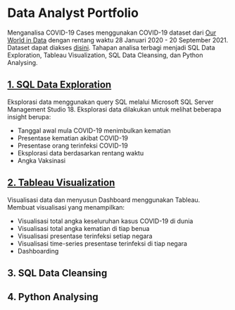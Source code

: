 # Data Analyst Portfolio

Menganalisa COVID-19 Cases menggunakan COVID-19 dataset dari [Our World in Data](https://ourworldindata.org/) dengan rentang waktu 28 Januari 2020 - 20 September 2021. Dataset dapat diakses [disini](https://ourworldindata.org/covid-deaths). Tahapan analisa terbagi menjadi SQL Data Exploration, Tableau Visualization, SQL Data Cleansing, dan Python Analysing.

## [1. SQL Data Exploration](https://github.com/hibartaufik/sql-data-exploration)
Eksplorasi data menggunakan query SQL melalui Microsoft SQL Server Management Studio 18. Eksplorasi data dilakukan untuk melihat beberapa insight berupa:
- Tanggal awal mula COVID-19 menimbulkan kematian
- Presentase kematian akibat COVID-19
- Presentase orang terinfeksi COVID-19
- Eksplorasi data berdasarkan rentang waktu
- Angka Vaksinasi
## [2. Tableau Visualization](https://github.com/hibartaufik/tableau-visualization)
Visualisasi data dan menyusun Dashboard menggunakan Tableau. Membuat visualisasi yang menampilkan:
- Visualisasi total angka keseluruhan kasus COVID-19 di dunia
- Visualisasi total angka kematian di tiap benua
- Visualisasi presentase terinfeksi setiap negara
- Visualisasi time-series presentase terinfeksi di tiap negara
- Dashboarding
## 3. SQL Data Cleansing
## 4. Python Analysing
